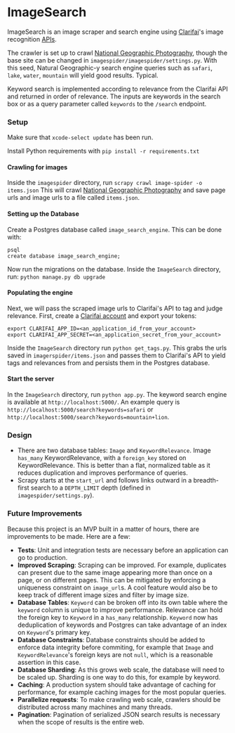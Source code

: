 # ImageSearch
ImageSearch is an image scraper and search engine using [Clarifai](http://clarifai.com/)'s image recognition [APIs](https://developer.clarifai.com/).

The crawler is set up to crawl [National Geographic Photography](http://photography.nationalgeographic.com/photography/), though the base site can be changed in `imagespider/imagespider/settings.py`. With this seed, Natural Geographic-y search engine queries such as `safari`, `lake`, `water`, `mountain` will yield good results. Typical.

Keyword search is implemented according to relevance from the Clarifai API and returned in order of relevance. The inputs are keywords in the search box or as a query parameter called `keywords` to the `/search` endpoint.

### Setup
Make sure that `xcode-select update` has been run.

Install Python requirements with `pip install -r requirements.txt`

#### Crawling for images

Inside the `imagespider` directory, run `scrapy crawl image-spider -o items.json`
This will crawl [National Geographic Photography](http://photography.nationalgeographic.com/photography/) and save page urls and image urls to a file called `items.json`.

#### Setting up the Database

Create a Postgres database called `image_search_engine`. This can be done with:

    psql
    create database image_search_engine;

Now run the migrations on the database. Inside the `ImageSearch` directory, run: `python manage.py db upgrade`

#### Populating the engine

Next, we will pass the scraped image urls to Clarifai's API to tag and judge relevance. First, create a [Clarifai account](https://developer.clarifai.com/) and export your tokens:

    export CLARIFAI_APP_ID=<an_application_id_from_your_account>
    export CLARIFAI_APP_SECRET=<an_application_secret_from_your_account>

Inside the `ImageSearch` directory run `python get_tags.py`. This grabs the urls saved in `imagerspider/items.json` and passes them to Clarifai's API to yield tags and relevances from and persists them in the Postgres database.

#### Start the server

In the `ImageSearch` directory, run `python app.py`. The keyword search engine is available at `http://localhost:5000/`. An example query is `http://localhost:5000/search?keywords=safari` or `http://localhost:5000/search?keywords=mountain+lion`.

### Design
* There are two database tables: `Image` and `KeywordRelevance`. Image `has_many` KeywordRelevance, with a `foreign_key` stored on KeywordRelevance. This is better than a flat, normalized table as it reduces duplication and improves performance of queries.
* Scrapy starts at the `start_url` and follows links outward in a breadth-first search to a `DEPTH_LIMIT` depth (defined in `imagespider/settings.py`).

### Future Improvements
Because this project is an MVP built in a matter of hours, there are improvements to be made. Here are a few:

* __Tests__: Unit and integration tests are necessary before an application can go to production.
* __Improved Scraping__: Scraping can be improved. For example, duplicates can present due to the same image appearing more than once on a page, or on different pages. This can be mitigated by enforcing a uniqueness constraint on `image_url`s. A cool feature would also be to keep track of different image sizes and filter by image size.
* __Database Tables__: `Keyword` can be broken off into its own table where the `keyword` column is unique to improve performance. Relevance can hold the foreign key to `Keyword` in a `has_many` relationship. `Keyword` now has deduplication of keywords and Postgres can take advantage of an index on `Keyword`'s primary key.
* __Database Constraints__: Database constraints should be added to enforce data integrity before commiting, for example that `Image` and `KeywordRelevance`'s foreign keys are not `null`, which is a reasonable assertion in this case.
* __Database Sharding__: As this grows web scale, the database will need to be scaled up. Sharding is one way to do this, for example by keyword.
* __Caching__: A production system should take advantage of caching for performance, for example caching images for the most popular queries.
* __Parallelize requests__: To make crawling web scale, crawlers should be distributed across many machines and many threads.
* __Pagination__: Pagination of serialized JSON search results is necessary when the scope of results is the entire web.
